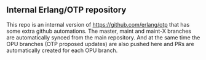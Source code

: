 ## Internal Erlang/OTP repository

This repo is an internal version of https://github.com/erlang/otp that
has some extra github automations. The master, maint and maint-X branches
are automatically synced from the main repository. And at the same time
the OPU branches (OTP proposed updates) are also pushed here and PRs
are automatically created for each OPU branch.

